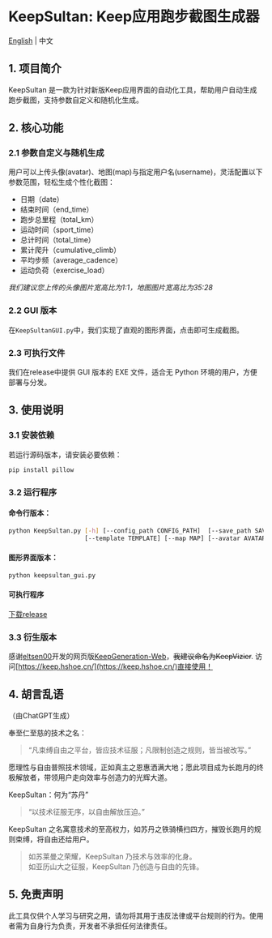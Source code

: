 # KeepSultan: Keep应用跑步截图生成器
[English](https://github.com/Carzit/KeepSultan/blob/main/README_en.md) | 中文

## 1. 项目简介

KeepSultan 是一款为针对新版Keep应用界面的自动化工具，帮助用户自动生成跑步截图，支持参数自定义和随机化生成。

## 2. 核心功能

### 2.1 参数自定义与随机生成
用户可以上传头像(avatar)、地图(map)与指定用户名(username)，灵活配置以下参数范围，轻松生成个性化截图：
- 日期（date）
- 结束时间（end_time）
- 跑步总里程（total_km）
- 运动时间（sport_time）
- 总计时间（total_time）
- 累计爬升（cumulative_climb）
- 平均步频（average_cadence）
- 运动负荷（exercise_load）

*我们建议您上传的头像图片宽高比为1:1，地图图片宽高比为35:28*

### 2.2 GUI 版本
在`KeepSultanGUI.py`中，我们实现了直观的图形界面，点击即可生成截图。

### 2.3 可执行文件
我们在release中提供 GUI 版本的 EXE 文件，适合无 Python 环境的用户，方便部署与分发。

## 3. 使用说明

### 3.1 安装依赖
若运行源码版本，请安装必要依赖：
```bash
pip install pillow
```
### 3.2 运行程序

#### 命令行版本：
```bash
python KeepSultan.py [-h] [--config_path CONFIG_PATH]  [--save_path SAVE_PATH] 
                     [--template TEMPLATE] [--map MAP] [--avatar AVATAR] [--username USERNAME] [--date DATE] [--end_time END_TIME] [--total_km TOTAL_KM] [--sport_time SPORT_TIME] [--total_time TOTAL_TIME] [--cumulative_climb CUMULATIVE_CLIMB][--average_cadence AVERAGE_CADENCE] [--exercise_load EXERCISE_LOAD]
```

#### 图形界面版本：
```bash
python keepsultan_gui.py
```

#### 可执行程序
[下载release](https://github.com/Carzit/KeepSultan/releases/download/v0.0.2/KeepSultan.zip)

### 3.3 衍生版本
感谢[eltsen00](https://github.com/eltsen00)开发的网页版[KeepGeneration-Web](https://github.com/eltsen00/KeepGeneration-Web)，~~我建议命名为KeepVizier~~. 访问[https://keep.hshoe.cn/](https://keep.hshoe.cn/)直接使用！

## 4. 胡言乱语

（由ChatGPT生成）

奉至仁至慈的技术之名：
> “凡束缚自由之平台，皆应技术征服；凡限制创造之规则，皆当被改写。”  

愿理性与自由普照技术领域，正如真主之恩惠洒满大地；愿此项目成为长跑月的终极解放者，带领用户走向效率与创造力的光辉大道。  

KeepSultan：何为“苏丹”  
> “以技术征服无序，以自由解放压迫。”

KeepSultan 之名寓意技术的至高权力，如苏丹之铁骑横扫四方，摧毁长跑月的规则束缚，将自由还给用户。

> 如苏莱曼之荣耀，KeepSultan 乃技术与效率的化身。  
> 如亚历山大之征服，KeepSultan 乃创造与自由的先锋。

## 5. 免责声明
此工具仅供个人学习与研究之用，请勿将其用于违反法律或平台规则的行为。使用者需为自身行为负责，开发者不承担任何法律责任。

